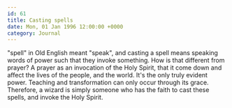 ```yaml
---
id: 61
title: Casting spells
date: Mon, 01 Jan 1996 12:00:00 +0000
category: Journal
---
```


"spell" in Old English meant "speak", and casting a spell means speaking
words of power such that they invoke something.  How is that different
from prayer?  A prayer as an invocation of the Holy Spirit, that it come
down and affect the lives of the people, and the world.  It's the only
truly evident power.  Teaching and transformation can only occur through
its grace.  Therefore, a wizard is simply someone who has the faith to
cast these spells, and invoke the Holy Spirit.


